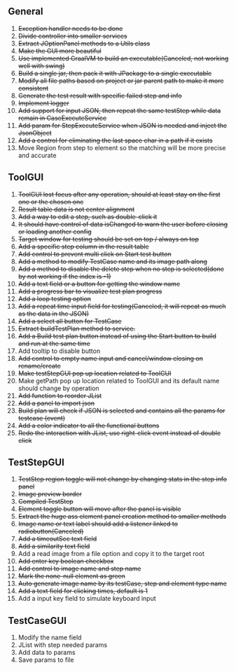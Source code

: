 
## General
1. ~~Exception handler needs to be done~~
2. ~~Divide controller into smaller services~~
3. ~~Extract JOptionPanel methods to a Utils class~~
4. ~~Make the GUI more beautiful~~
5. ~~Use implemented GraalVM to build an executable(Canceled, not working well with swing)~~
6. ~~Build a single jar, then pack it with JPackage to a single executable~~
7. ~~Modify all file paths based on project or jar parent path to make it more consistent~~
8. ~~Generate the test result with specific failed step and info~~
9. ~~Implement logger~~
10. ~~Add support for input JSON, then repeat the same testStep while data remain in CaseExecuteService~~
11. ~~Add param for StepExecuteService when JSON is needed and inject the JsonObject~~
12. ~~Add a control for eliminating the last space char in a path if it exists~~
13. Move Region from step to element so the matching will be more precise and accurate



## ToolGUI
1. ~~ToolGUI lost focus after any operation, should at least stay on the first one or the chosen one~~
2. ~~Result table data is not center alignment~~
3. ~~Add a way to edit a step, such as double-click it~~
4. ~~It should have control of data isChanged to warn the user before closing or loading another config~~
5. ~~Target window for testing should be set on top / always on top~~
6. ~~Add a specific step column in the result table~~
7. ~~Add control to prevent multi click on Start test button~~
8. ~~Add a method to modify TestCase name and its image path along~~
9. ~~Add a method to disable the delete step when no step is selected(done by not working if the index is -1)~~
10. ~~Add a text field or a button for getting the window name~~
11. ~~Add a progress bar to visualize test plan progress~~
12. ~~Add a loop testing option~~
13. ~~Add a repeat time input field for testing(Canceled, it will repeat as much as the data in the JSON)~~
14. ~~Add a select all button for TestCase~~
15. ~~Extract buildTestPlan method to service.~~
16. ~~Add a Build test plan button instead of using the Start button to build and run at the same time~~
17. Add tooltip to disable button
18. ~~Add control to empty name input and cancel/window closing on rename/create~~
19. ~~Make testStepGUI pop up location related to ToolGUI~~
20. Make getPath pop up location related to ToolGUI and its default name should change by operation
21. ~~Add function to reorder JList~~
22. ~~Add a panel to import json~~
23. ~~Build plan will check if JSON is selected and contains all the params for testcase (event)~~
24. ~~Add a color indicator to all the functional buttons~~
25. ~~Redo the interaction with JList, use right-click event instead of double click~~

## TestStepGUI
1. ~~TestStep region toggle will not change by changing stats in the step info panel~~
2. ~~Image preview border~~
3. ~~Compiled TestStep~~
4. ~~Element toggle button will move after the panel is visible~~
5. ~~Extract the huge ass element panel creation method to smaller methods~~
6. ~~Image name or text label should add a listener linked to radiobutton(Canceled)~~
7. ~~Add a timeoutSec text field~~
8. ~~Add a similarity text field~~
9. Add a read image from a file option and copy it to the target root
10. ~~Add enter key boolean checkbox~~
11. ~~Add control to image name and step name~~
12. ~~Mark the none-null element as green~~
13. ~~Auto generate image name by its testCase, step and element type name~~
14. ~~Add a text field for clicking times, default is 1~~
15. Add a input key field to simulate keyboard input


## TestCaseGUI
1. Modify the name field
2. JList with step needed params
3. Add data to params
4. Save params to file


